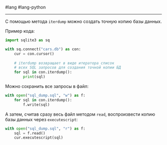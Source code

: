 #lang #lang-python 

---
С помощью метода `iterdump` можно создать точную копию базы данных. 

Пример кода:

```python
import sqlite3 as sq

with sq.connect("cars.db") as con:
    cur = con.cursor()
    
    # iterdump возвращает в виде итератора список
    # всех SQL запросов для создания точной копии БД
    for sql in con.iterdump():
        print(sql)
```

Можно сохранить все запросы в файл:

```python
with open("sql_dump.sql", "w") as f:
    for sql in con.iterdump():
        f.write(sql)
```

А затем, считав сразу весь файл методом `read`, воспроизвести копию базы данных через `executescript`:

```python
with open("sql_dump.sql", "r") as f:
    sql = f.read()
    cur.executescript(sql)
```
